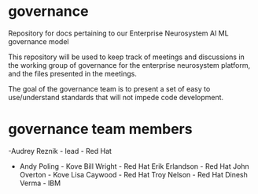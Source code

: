 # governance
Repository for docs pertaining to our Enterprise Neurosystem AI ML governance model 

This repository will be used to keep track of meetings and discussions in the working group of governance for the enterprise neurosystem platform, and the files presented in the meetings.

The goal of the governance team is to present a set of easy to use/understand standards that will not impede code development.

# governance team members
-Audrey Reznik - lead - Red Hat
- Andy Poling - Kove
Bill Wright - Red Hat
Erik Erlandson - Red Hat
John Overton - Kove
Lisa Caywood - Red Hat
Troy Nelson - Red Hat
Dinesh Verma - IBM
